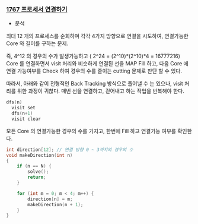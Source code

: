 ### [1767 프로세서 연결하기](https://swexpertacademy.com/main/code/problem/problemDetail.do?contestProbId=AV4suNtaXFEDFAUf&categoryId=AV4suNtaXFEDFAUf&categoryType=CODE)

- 분석

최대 12 개의 프로세스를 순회하며 각각 4가지 방향으로 연결을 시도하여, 연결가능한 Core 와 길이를 구하는 문제.

즉, 4^12 의 경우의 수가 발생가능하고 ( 2^24 = (2^10)*(2^10)*4 = 16777216)
Core 를 연결하면서 visit 처리와 비슷하게 연결된 선을 MAP Fill 하고, 
다음 Core 에 연결 가능여부를 Check 하여 경우의 수를 줄이는 cutting 문제로 판단 할 수 있다.

따라서, 아래와 같이 전형적인 Back Tracking 방식으로 풀어낼 수 는 있으나, visit 처리를 위한 과정이 귀찮다.
매번 선을 연결하고, 걷어내고 하는 작업을 반복해야 한다.
```c
dfs(n)
  visit set
  dfs(n+1)
  visit clear
```
모든 Core 의 연결가능한 경우의 수를 가지고, 한번에 Fill 하고 연결가능 여부를 확인한다.
```c
int direction[12]; // 연결 방향 0 ~ 3까지의 경우의 수
void makeDirection(int n)
{
	if (n == N) {
		solve();
		return;
	}

	for (int m = 0; m < 4; m++) {
		direction[n] = m;
		makeDirection(n + 1);
	}
}
```

